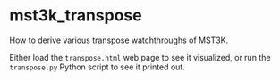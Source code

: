# mst3k_transpose
How to derive various transpose watchthroughs of MST3K.

Either load the `transpose.html` web page to see it visualized, or run the `transpose.py` Python script to see it printed out.
